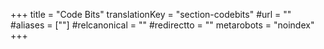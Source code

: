 +++
title = "Code Bits"
translationKey = "section-codebits"
#url = ""
#aliases = [""]
#relcanonical = ""
#redirectto = ""
metarobots = "noindex"
+++
